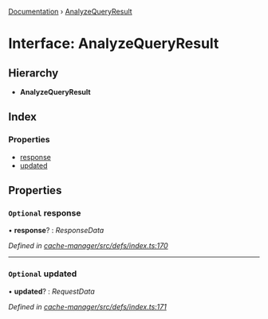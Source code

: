 [Documentation](../README.md) › [AnalyzeQueryResult](analyzequeryresult.md)

# Interface: AnalyzeQueryResult

## Hierarchy

* **AnalyzeQueryResult**

## Index

### Properties

* [response](analyzequeryresult.md#optional-response)
* [updated](analyzequeryresult.md#optional-updated)

## Properties

### `Optional` response

• **response**? : *ResponseData*

*Defined in [cache-manager/src/defs/index.ts:170](https://github.com/badbatch/graphql-box/blob/dc19a43/packages/cache-manager/src/defs/index.ts#L170)*

___

### `Optional` updated

• **updated**? : *RequestData*

*Defined in [cache-manager/src/defs/index.ts:171](https://github.com/badbatch/graphql-box/blob/dc19a43/packages/cache-manager/src/defs/index.ts#L171)*
